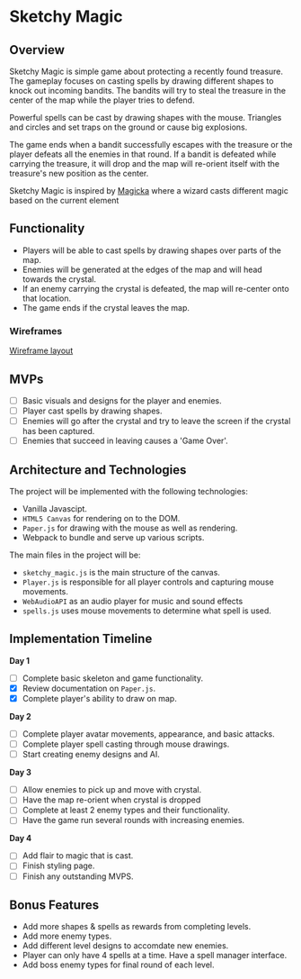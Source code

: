 # Sketchy Magic
## Overview

Sketchy Magic is simple game about protecting a recently found treasure. The gameplay focuses on casting spells by drawing different shapes to knock out incoming bandits. The bandits will try to steal the treasure in the center of the map while the player tries to defend.

Powerful spells can be cast by drawing shapes with the mouse. Triangles and circles and set traps on the ground or cause big explosions. 

The game ends when a bandit successfully escapes with the treasure or the player defeats all the enemies in that round. If a bandit is defeated while carrying the treasure, it will drop and the map will re-orient itself with the treasure's new position as the center.

Sketchy Magic is inspired by [Magicka](https://en.wikipedia.org/wiki/Magicka) where a wizard casts different magic based on the current element

## Functionality
* Players will be able to cast spells by drawing shapes over parts of the map.
* Enemies will be generated at the edges of the map and will head towards the crystal.
* If an enemy carrying the crystal is defeated, the map will re-center onto that location.
* The game ends if the crystal leaves the map.

### Wireframes

[Wireframe layout](https://wireframe.cc/OzQuLF)

## MVPs
- [ ] Basic visuals and designs for the player and enemies.
- [ ] Player cast spells by drawing shapes.
- [ ] Enemies will go after the crystal and try to leave the screen if the crystal has been captured.
- [ ] Enemies that succeed in leaving causes a 'Game Over'.

## Architecture and Technologies

The project will be implemented with the following technologies:
* Vanilla Javascipt.
* `HTML5 Canvas` for rendering on to the DOM.
* `Paper.js` for drawing with the mouse as well as rendering.
* Webpack to bundle and serve up various scripts.

The main files in the project will be:

* `sketchy_magic.js` is the main structure of the canvas.
* `Player.js` is responsible for all player controls and capturing mouse movements.
* `WebAudioAPI` as an audio player for music and sound effects
* `spells.js` uses mouse movements to determine what spell is used.

## Implementation Timeline

**Day 1** 

- [ ] Complete basic skeleton and game functionality.
- [x] Review documentation on `Paper.js`.
- [x] Complete player's ability to draw on map.

**Day 2**

- [ ] Complete player avatar movements, appearance, and basic attacks.
- [ ] Complete player spell casting through mouse drawings.
- [ ] Start creating enemy designs and AI.

**Day 3** 

- [ ] Allow enemies to pick up and move with crystal.
- [ ] Have the map re-orient when crystal is dropped
- [ ] Complete at least 2 enemy types and their functionality.
- [ ] Have the game run several rounds with increasing enemies.

**Day 4** 

- [ ] Add flair to magic that is cast.
- [ ] Finish styling page.
- [ ] Finish any outstanding MVPS.

## Bonus Features

* Add more shapes & spells as rewards from completing levels.
* Add more enemy types.
* Add different level designs to accomdate new enemies.
* Player can only have 4 spells at a time. Have a spell manager interface.
* Add boss enemy types for final round of each level.
